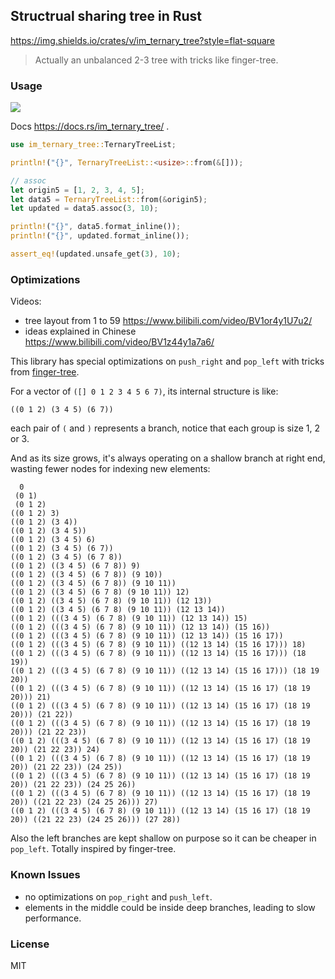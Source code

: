 ## Structrual sharing tree in Rust

https://img.shields.io/crates/v/im_ternary_tree?style=flat-square

> Actually an unbalanced 2-3 tree with tricks like finger-tree.

### Usage

![](https://img.shields.io/crates/v/im_ternary_tree?style=flat-square)

Docs https://docs.rs/im_ternary_tree/ .

```rust
use im_ternary_tree::TernaryTreeList;

println!("{}", TernaryTreeList::<usize>::from(&[]));

// assoc
let origin5 = [1, 2, 3, 4, 5];
let data5 = TernaryTreeList::from(&origin5);
let updated = data5.assoc(3, 10);

println!("{}", data5.format_inline());
println!("{}", updated.format_inline());

assert_eq!(updated.unsafe_get(3), 10);
```

### Optimizations

Videos:

- tree layout from 1 to 59 https://www.bilibili.com/video/BV1or4y1U7u2/
- ideas explained in Chinese https://www.bilibili.com/video/BV1z44y1a7a6/

This library has special optimizations on `push_right` and `pop_left` with tricks from [finger-tree](https://en.wikipedia.org/wiki/Finger_tree).

For a vector of `([] 0 1 2 3 4 5 6 7)`, its internal structure is like:

```cirru
((0 1 2) (3 4 5) (6 7))
```

each pair of `(` and `)` represents a branch, notice that each group is size 1, 2 or 3.

And as its size grows, it's always operating on a shallow branch at right end, wasting fewer nodes for indexing new elements:

```cirru
  0
 (0 1)
 (0 1 2)
((0 1 2) 3)
((0 1 2) (3 4))
((0 1 2) (3 4 5))
((0 1 2) (3 4 5) 6)
((0 1 2) (3 4 5) (6 7))
((0 1 2) (3 4 5) (6 7 8))
((0 1 2) ((3 4 5) (6 7 8)) 9)
((0 1 2) ((3 4 5) (6 7 8)) (9 10))
((0 1 2) ((3 4 5) (6 7 8)) (9 10 11))
((0 1 2) ((3 4 5) (6 7 8) (9 10 11)) 12)
((0 1 2) ((3 4 5) (6 7 8) (9 10 11)) (12 13))
((0 1 2) ((3 4 5) (6 7 8) (9 10 11)) (12 13 14))
((0 1 2) (((3 4 5) (6 7 8) (9 10 11)) (12 13 14)) 15)
((0 1 2) (((3 4 5) (6 7 8) (9 10 11)) (12 13 14)) (15 16))
((0 1 2) (((3 4 5) (6 7 8) (9 10 11)) (12 13 14)) (15 16 17))
((0 1 2) (((3 4 5) (6 7 8) (9 10 11)) ((12 13 14) (15 16 17))) 18)
((0 1 2) (((3 4 5) (6 7 8) (9 10 11)) ((12 13 14) (15 16 17))) (18 19))
((0 1 2) (((3 4 5) (6 7 8) (9 10 11)) ((12 13 14) (15 16 17))) (18 19 20))
((0 1 2) (((3 4 5) (6 7 8) (9 10 11)) ((12 13 14) (15 16 17) (18 19 20))) 21)
((0 1 2) (((3 4 5) (6 7 8) (9 10 11)) ((12 13 14) (15 16 17) (18 19 20))) (21 22))
((0 1 2) (((3 4 5) (6 7 8) (9 10 11)) ((12 13 14) (15 16 17) (18 19 20))) (21 22 23))
((0 1 2) (((3 4 5) (6 7 8) (9 10 11)) ((12 13 14) (15 16 17) (18 19 20)) (21 22 23)) 24)
((0 1 2) (((3 4 5) (6 7 8) (9 10 11)) ((12 13 14) (15 16 17) (18 19 20)) (21 22 23)) (24 25))
((0 1 2) (((3 4 5) (6 7 8) (9 10 11)) ((12 13 14) (15 16 17) (18 19 20)) (21 22 23)) (24 25 26))
((0 1 2) (((3 4 5) (6 7 8) (9 10 11)) ((12 13 14) (15 16 17) (18 19 20)) ((21 22 23) (24 25 26))) 27)
((0 1 2) (((3 4 5) (6 7 8) (9 10 11)) ((12 13 14) (15 16 17) (18 19 20)) ((21 22 23) (24 25 26))) (27 28))
```

Also the left branches are kept shallow on purpose so it can be cheaper in `pop_left`. Totally inspired by finger-tree.

### Known Issues

- no optimizations on `pop_right` and `push_left`.
- elements in the middle could be inside deep branches, leading to slow performance.

### License

MIT
